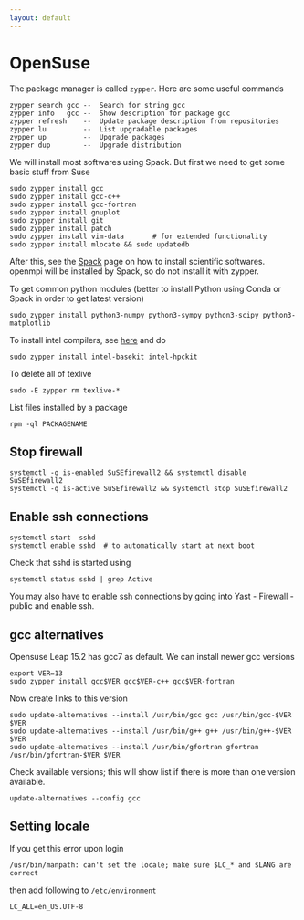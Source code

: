 ```yaml
---
layout: default
---
```


# OpenSuse

The package manager is called `zypper`. Here are some useful commands

```text
zypper search gcc --  Search for string gcc
zypper info   gcc --  Show description for package gcc
zypper refresh    --  Update package description from repositories
zypper lu         --  List upgradable packages
zypper up         --  Upgrade packages
zypper dup        --  Upgrade distribution
```

We will install most softwares using Spack. But first we need to get some basic stuff from Suse

```shell
sudo zypper install gcc
sudo zypper install gcc-c++
sudo zypper install gcc-fortran
sudo zypper install gnuplot
sudo zypper install git
sudo zypper install patch
sudo zypper install vim-data       # for extended functionality
sudo zypper install mlocate && sudo updatedb
```

After this, see the [Spack](comp/spack.html) page on how to install scientific softwares. openmpi will be installed by Spack, so do not install it with zypper.

To get common python modules (better to install Python using Conda or Spack in order to get latest version)

```shell
sudo zypper install python3-numpy python3-sympy python3-scipy python3-matplotlib
```

To install intel compilers, see [here](https://en.opensuse.org/SDB:Install_oneAPI) and do

```shell
sudo zypper install intel-basekit intel-hpckit
```

To delete all of texlive

```shell
sudo -E zypper rm texlive-*
```

List files installed by a package

```shell
rpm -ql PACKAGENAME
```

## Stop firewall

```shell
systemctl -q is-enabled SuSEfirewall2 && systemctl disable SuSEfirewall2
systemctl -q is-active SuSEfirewall2 && systemctl stop SuSEfirewall2
```

## Enable ssh connections

```shell
systemctl start  sshd
systemctl enable sshd  # to automatically start at next boot
```

Check that sshd is started using

```shell
systemctl status sshd | grep Active
```

You may also have to enable ssh connections by going into Yast - Firewall - public and enable ssh.

## gcc alternatives

Opensuse Leap 15.2 has gcc7 as default. We can install newer gcc versions

```shell
export VER=13
sudo zypper install gcc$VER gcc$VER-c++ gcc$VER-fortran
```

Now create links to this version

```shell
sudo update-alternatives --install /usr/bin/gcc gcc /usr/bin/gcc-$VER $VER
sudo update-alternatives --install /usr/bin/g++ g++ /usr/bin/g++-$VER $VER
sudo update-alternatives --install /usr/bin/gfortran gfortran /usr/bin/gfortran-$VER $VER
```

Check available versions; this will show list if there is more than one version available.

```shell
update-alternatives --config gcc
```

## Setting locale

If you get this error upon login

```shell
/usr/bin/manpath: can't set the locale; make sure $LC_* and $LANG are correct
```

then add following to `/etc/environment`

```text
LC_ALL=en_US.UTF-8
```
